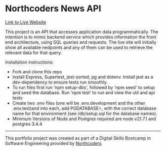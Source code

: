 # Northcoders News API


[Link to Live Website](https://nc-news-project-hvpy.onrender.com/api)

This project is an API that accesses application data programmatically. The intention is to mimic backend service which provides information the front end architecture, using SQL queries and requests. The live site will initially show all available nedpoints and any of them can be used to retrieve the relevant data for that query. 

Installation instructions:
- Fork and clone this repo
- Install Express, Supertest, jest-sorted, pg and dotenv. Install jest as a dev-dependency to ensure tests run smoothly.
- To run files first run 'npm setup-dbs', followed by 'npm seed' to setup and seed the database. Run 'npm test' to run and view the util and api tests
- Create two .env files (one will be .env.development and the other .env.test)and into each, add PGDATABASE=, with the correct database name for that environment (see /db/setup.sql for the database names).
- Minimum Versions of Node and Postgres required are node v21.7.1 and postgres 3.4.4


--- 

This portfolio project was created as part of a Digital Skills Bootcamp in Software Engineering provided by [Northcoders](https://northcoders.com/)
